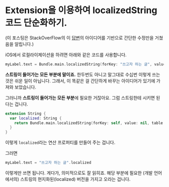 # Extension을 이용하여 localizedString 코드 단순화하기.

(이 포스팅은 StackOverFlow의 이 [답변](https://stackoverflow.com/a/44795575/7688558)의 아이디어를 기반으로 간단한 수정만을 거쳤음을 알립니다.)

iOS에서 로컬라이제이션을 하려면 아래와 같은 코드를 사용합니다.

```swift
myLabel.text = Bundle.main.localizedString(forKey: "쓰고자 하는 글", value: nil, table: nil)
```

**스트링이 들어가는 모든 부분에 말이죠.** 한두번도 아니고 말그대로 수십번 이렇게 쓰는 것은 쉬운 일이 아닙니다. 그래서, 이 똑같은 걸 간단하게 바꾸는 아이디어가 있기에 가져와 보았습니다.

그러니까 **스트링이 들어가는 모든 부분**에 필요한 거잖아요. 그럼 스트링한테 시키면 된다는 겁니다.

```swift
extension String {
  var localized: String {
    return Bundle.main.localizedString(forKey: self, value: nil, table: nil)
  }
}
```

이렇게 `localized`라는 연산 프로퍼티를 만들어 주는 겁니다.

그러면 

```swift
myLabel.text = "쓰고자 하는 글".localized
```

이렇게만 쓰면 됩니다. 게다가, 의미적으로도 잘 읽히죠. 해당 부분에 필요한 (개발 언어에서의) 스트링의 현지화된(localized) 버전을 가지고 오라는 겁니다.